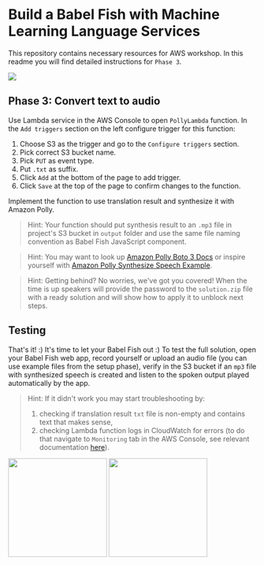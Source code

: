 # Build a Babel Fish with Machine Learning Language Services

This repository contains necessary resources for AWS workshop. In this readme you will find detailed instructions for `Phase 3`.

<img src="../../img/flow3.png" />

## Phase 3: Convert text to audio

Use Lambda service in the AWS Console to open `PollyLambda` function. In the `Add triggers` section on the left configure trigger for this function:

1. Choose S3 as the trigger and go to the `Configure triggers` section.
1. Pick correct S3 bucket name.
1. Pick `PUT` as event type.
1. Put `.txt` as suffix.
1. Click `Add` at the bottom of the page to add trigger.
1. Click `Save` at the top of the page to confirm changes to the function.

Implement the function to use translation result and synthesize it with Amazon Polly.

> Hint: Your function should put synthesis result to an `.mp3` file in project's S3 bucket in `output` folder and use the same file naming convention as Babel Fish JavaScript component.

> Hint: You may want to look up [Amazon Polly Boto 3 Docs](https://boto3.amazonaws.com/v1/documentation/api/latest/reference/services/polly.html) or inspire yourself with [Amazon Polly Synthesize Speech Example](https://docs.aws.amazon.com/polly/latest/dg/SynthesizeSpeechSamplePython.html).

> Hint: Getting behind? No worries, we've got you covered! When the time is up speakers will provide the password to the `solution.zip` file with a ready solution and will show how to apply it to unblock next steps.

## Testing

That's it! :) It's time to let your Babel Fish out :) To test the full solution, open your Babel Fish web app, record yourself or upload an audio file (you can use example files from the setup phase), verify in the S3 bucket if an `mp3` file with synthesized speech is created and listen to the spoken output played automatically by the app.

> Hint: If it didn't work you may start troubleshooting by:
> 1. checking if translation result `txt` file is non-empty and contains text that makes sense,
> 1. checking Lambda function logs in CloudWatch for errors (to do that navigate to `Monitoring` tab in the AWS Console, see relevant documentation [here](https://docs.aws.amazon.com/lambda/latest/dg/monitoring-functions-logs.html)).

<a href="../phase2"><img src="../../img/button-previous.png" width="200"></a>
<a href="../cleaning"><img src="../../img/button-next.png" width="200"></a>
